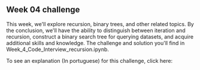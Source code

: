 ## Week 04 challenge

This week, we'll explore recursion, binary trees, and other related topics. By the conclusion, we'll have the ability to distinguish between iteration and recursion, construct a binary search tree for querying datasets, and acquire additional skills and knowledge. The challenge and solution you'll find in Week_4_Code_Interview_recursion.ipynb.

To see an explanation (In portuguese) for this challenge, click here: 
